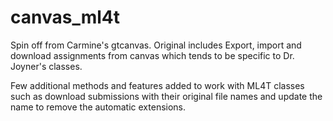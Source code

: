 # canvas_ml4t

Spin off from Carmine's gtcanvas.
Original includes Export, import and download assignments from canvas which tends to be specific to Dr. Joyner's classes.

Few additional methods and features added to work with ML4T classes such as download submissions with their original file names and update the name to remove the automatic extensions.
